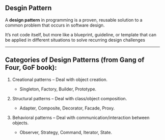 ## Desgin Pattern

A **design pattern** in programming is a proven, reusable solution to a common problem that occurs in software design.

It’s not code itself, but more like a blueprint, guideline, or template that can be applied in different situations to solve recurring design challenges

---

## Categories of Design Patterns (from Gang of Four, GoF book):

1. Creational patterns – Deal with object creation.
   - Singleton, Factory, Builder, Prototype.

2. Structural patterns – Deal with class/object composition.
   - Adapter, Composite, Decorator, Facade, Proxy.

3. Behavioral patterns – Deal with communication/interaction between objects.
   - Observer, Strategy, Command, Iterator, State.